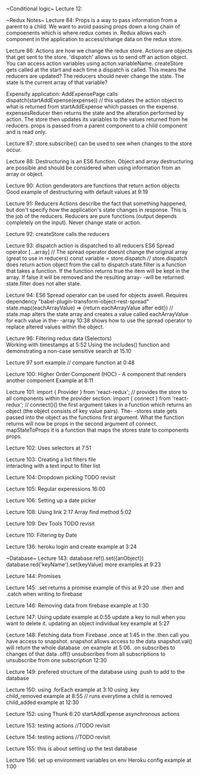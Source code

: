 ~Conditional logic~
Lecture 12:



~Redux Notes~
Lecture 84:
Props is a way to pass information from a parent to a child.
We want to avoid passing props down a long chain of compoenents which is where redux comes in.
Redux allows each component in the application to access/change data on the redux store.

Lecture 86:
Actions are how we change the redux store.
Actions are objects that get sent to the store.
'dispatch' allows us to send off an action object. You can access action variables using action.variableName.
createStore gets called at the start and each time a dispatch is called. This means the reducers are updated?
The reducers should never change the state.
The state is the current array of that variable?

Expensify application:
AddExpensePage calls dispatch(startAddExpense(expense)) // this updates the action object to what is returned from startAddExpense which passes on the expense.
expensesReducer then returns the state and the alteration performed by action.
The store then updates its variables to the values returned from he reducers.
props is passed from a parent component to a child component and is read only.

Lecture 87: 
store.subscribe() can be used to see when changes to the store occur.

Lecture 88:
Destructuring is an ES6 function.
Object and array destructuring are possible and should be considered when using information from an array or object.

Lecture 90:
Action genderators are functions that return action objects
Good example of destructuring with default values at 9:19

Lecture 91: Reducers
Actions describe the fact that something happened, but don't specify how the application's state changes in response. This is the job of the reducers.
Reducers are pure functions (output depends completely on the input).
Never change state or action.

Lecture 92: 
createStore calls the reducers

Lecture 93: 
dispatch action is dispatched to all reducers
ES6 Spread operator [...array] // The spread operator doesnt change the original array (great to use in reducers)
const variable = store.dispatch // store.dispatch does return action object from the call to dispatch
state.filter is a function that takes a function. If the function returns true the item will be kept in the array. If false it will be removed and the resulting array- -will be returned. state.filter does not alter state.

Lecture 94:
ES6 Spread operator can be used for objects aswell. Requires dependency "babel-plugin-transform-object-rest-spread"
state.map((eachArrayValue) => {return eachArrayValue after edit}) // state.map alters the state array and creates a value called eachArrayValue for each value in the- -array
10:38 shows how to use the spread operator to replace altered values within the object.

Lecture 96:
Filtering redux data (Selectors)		
Working with timestamps at 5:52
Using the includes() function and demonstrating a non-case sensitive search at 15.10

Lecture 97
sort example // compare function at 0:48									

Lecture 100:
Higher Order Component (HOC) - A component that renders another component 
Example at 8:11

Lecture 101:
import { Provider } from 'react-redux'; // provides the store to all components within the provider section.
import { connect } from 'react-redux'; // connect()() the first argument takes in a function which returns an object (the object consists of key value pairs). The- -stores state gets passed into the object as the functions first argument. What the function returns will now be props in the second argument of connect.
mapStateToProps it is a function that maps the stores state to components props.

Lecture 102:
Uses selectors at 7:51 					

Lecture 103:
Creating a list filters file 	
interacting with a text input to filter list		

Lecture 104:
Dropdown picking 			TODO revisit

Lecture 105:
Regular experessions 16:00

Lecture 106: 
Setting up a date picker

Lecture 108:
Using link 2:17
Array find method 5:02

Lecture 109:
Dev Tools 					TODO revisit

Lecture 110:
Filtering by Date




Lecture 136:
heroku login and create example at 3:24






~Database~
Lecture 143:
database.ref().set({anObject})
database.red('keyName').set(keyValue)
more examples at 9:23

Lecture 144:
Promises

Lecture 145:
.set returns a promise
example of this at 9:20
use .then and .catch when writing to firebase

Lecture 146:
Removing data from firebase
example at 1:30

Lecture 147:
Using update example at 0:55
update a key to null when you want to delete it.
updating an object individual key example at 5:27

Lecture 148:
Fetching data from Firebase
.once at 1:45
in the .then call you have access to snapshot. snapshot allows access to the data
snapshot.val() will return the whole database
.on example at 5:06. .on subscribes to changes of that data
.off() unsubscribes from all subscriptions
to unsubscribe from one subscription 12:30

Lecture 149:
prefered structure of the database
using .push to add to the database

Lecture 150:
using .forEach example at 3:10
using .key  
child_removed example at 8:55	// runs everytime a child is removed
child_added example at 12:30

Lecture 152:
using Thunk 6:20
startAddExpense
asynchronous actions

Lecture 153:
testing actions          //TODO revisit

Lecture 154:
testing actions          //TODO revisit

Lecture 155:
this is about setting up the test database

Lecture 156:
set up environment variables on env
Heroku config example at 1:00